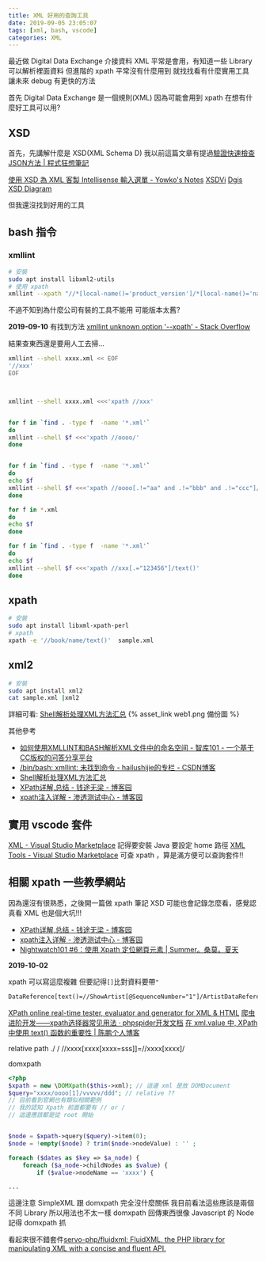 ```yaml
---
title: XML 好用的查詢工具
date: 2019-09-05 23:05:07
tags: [xml, bash, vscode]
categories: XML
---
```


最近做 Digital Data Exchange 介接資料
XML 平常是會用，有知道一些 Library 可以解析裡面資料
但進階的 xpath 平常沒有什麼用到
就找找看有什麼實用工具
讓未來 debug 有更快的方法

<!--more-->

首先 Digital Data Exchange 是一個規則(XML)
因為可能會用到 xpath 在想有什麼好工具可以用?

## XSD

首先，先講解什麼是 XSD(XML Schema D)
我以前這篇文章有提過[驗證快速檢查JSON方法 | 程式狂想筆記](https://malagege.github.io/blog/2018/10/20/%E9%A9%97%E8%AD%89%E5%BF%AB%E9%80%9F%E6%AA%A2%E6%9F%A5JSON%E6%96%B9%E6%B3%95/)

[使用 XSD 為 XML 客製 Intellisense 輸入選單 - Yowko's Notes](https://blog.yowko.com/xml-intellisense-xsd/)
[XSDVi](http://xsdvi.sourceforge.net/)
[Dgis XSD Diagram](http://regis.cosnier.free.fr/?page=XSDDiagram)

但我還沒找到好用的工具

## bash 指令

### xmllint


```bash
# 安裝
sudo apt install libxml2-utils
# 使用 xpath
xmllint --xpath "//*[local-name()='product_version']/*[local-name()='name']/text()" file.xml
```

不過不知到為什麼公司有裝的工具不能用
可能版本太舊?

**2019-09-10**
有找到方法
[xmllint unknown option '--xpath' - Stack Overflow](https://stackoverflow.com/questions/11975862/xmllint-unknown-option-xpath)

結果查東西還是要用人工去掃...
```bash
xmllint --shell xxxx.xml << EOF
'//xxx'
EOF



xmllint --shell xxxx.xml <<<'xpath //xxx'


for f in `find . -type f  -name '*.xml'`
do
xmllint --shell $f <<<'xpath //oooo/' 
done


for f in `find . -type f  -name '*.xml'`
do
echo $f
xmllint --shell $f <<<'xpath //oooo[.!="aa" and .!="bbb" and .!="ccc"]/text()'
done

for f in *.xml
do
echo $f
done

for f in `find . -type f  -name '*.xml'`
do
echo $f
xmllint --shell $f <<<'xpath //xxx[.="123456"]/text()'
done

```

## xpath

```bash
# 安裝
sudo apt install libxml-xpath-perl
# xpath
xpath -e '//book/name/text()'  sample.xml
```

## xml2

```bash
# 安裝
sudo apt install xml2
cat sample.xml |xml2
```

詳細可看: [Shell解析处理XML方法汇总](https://blog.mythsman.com/post/5d2b5ebf25601931a5f8d885/) {% asset_link web1.png 備份圖 %}

其他參考
* [如何使用XMLLINT和BASH解析XML文件中的命名空间 - 智库101 - 一个基于CC版权的问答分享平台](http://www.kbase101.com/question/25515.html)
* [/bin/bash: xmllint: 未找到命令 - hailushijie的专栏 - CSDN博客](https://blog.csdn.net/droyon/article/details/8655517)
* [Shell解析处理XML方法汇总](https://blog.mythsman.com/post/5d2b5ebf25601931a5f8d885/)
* [XPath详解,总结 - 钱途无梁 - 博客园](https://www.cnblogs.com/qiantuwuliang/archive/2009/05/17/1458684.html)
* [xpath注入详解 - 渗透测试中心 - 博客园](https://www.cnblogs.com/backlion/p/8554749.html)


## 實用 vscode 套件

[XML - Visual Studio Marketplace](https://marketplace.visualstudio.com/items?itemName=redhat.vscode-xml)
記得要安裝 Java
要設定 home 路徑
[XML Tools - Visual Studio Marketplace](https://marketplace.visualstudio.com/items?itemName=DotJoshJohnson.xml)
可查 xpath ，算是滿方便可以查詢套件!!


## 相關 xpath 一些教學網站

因為還沒有很熟悉，之後開一篇做 xpath 筆記
XSD 可能也會記錄怎麼看，感覺認真看 XML 也是個大坑!!!

* [XPath详解,总结 - 钱途无梁 - 博客园](https://www.cnblogs.com/qiantuwuliang/archive/2009/05/17/1458684.html)
* [xpath注入详解 - 渗透测试中心 - 博客园](https://www.cnblogs.com/backlion/p/8554749.html)
* [Nightwatch101 #6：使用 Xpath 定位網頁元素 | Summer。桑莫。夏天](https://cythilya.github.io/2017/12/16/nightwatch-xpath/)

**2019-10-02**

xpath 可以寫這麼複雜
但要記得`[]`比對資料要帶`"`
```xml
DataReference[text()=//ShowArtist[@SequenceNumber="1"]/ArtistDataReference]
```

[XPath online real-time tester, evaluator and generator for XML & HTML](http://xpather.com/)
[爬虫进阶开发——xpath选择器常见用法 · phpspider开发文档](https://doc.phpspider.org/xpath.html)
[在 xml.value 中, XPath中使用 text() 函数的重要性 | 陈鹏个人博客](http://blog.chenpeng.info/html/2375)

relative path ./
/
//xxxx[xxxx[xxxx=sss]]=//xxxx[xxxx]/

domxpath

```php
<?php
$xpath = new \DOMXpath($this->xml); // 這邊 xml 是放 DOMDocument
$query="xxxx/oooo[1]/vvvvv/ddd"; // relative ??
// 目前看到官網也有類似相關範例
// 我的認知 Xpath 前面都要有 // or /
// 這邊應該都是從 root 開始


$node = $xpath->query($query)->item(0);
$node = !empty($node) ? trim($node->nodeValue) : '' ;

foreach ($dates as $key => $a_node) {
    foreach ($a_node->childNodes as $value) {
        if ($value->nodeName == 'xxxx') {

...

```

這邊注意 SimpleXML 跟 domxpath 完全沒什麼關係
我目前看法這些應該是兩個不同 Library
所以用法也不太一樣
domxpath 回傳東西很像 Javascript 的 Node
記得 domxpath 抓


看起來很不錯套件[servo-php/fluidxml: FluidXML, the PHP library for manipulating XML with a concise and fluent API.](https://github.com/servo-php/fluidxml)

